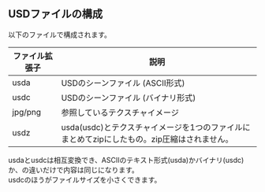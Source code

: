 ## USDファイルの構成

以下のファイルで構成されます。     

|ファイル拡張子|説明|    
|---|---|    
|usda|USDのシーンファイル (ASCII形式)|    
|usdc|USDのシーンファイル (バイナリ形式)|    
|jpg/png|参照しているテクスチャイメージ|    
|usdz|usda(usdc)とテクスチャイメージを1つのファイルにまとめてzipにしたもの。zip圧縮はされません。|    

usdaとusdcは相互変換でき、ASCIIのテキスト形式(usda)かバイナリ(usdc)か、の違いだけで内容は同じになります。    
usdcのほうがファイルサイズを小さくできます。    

